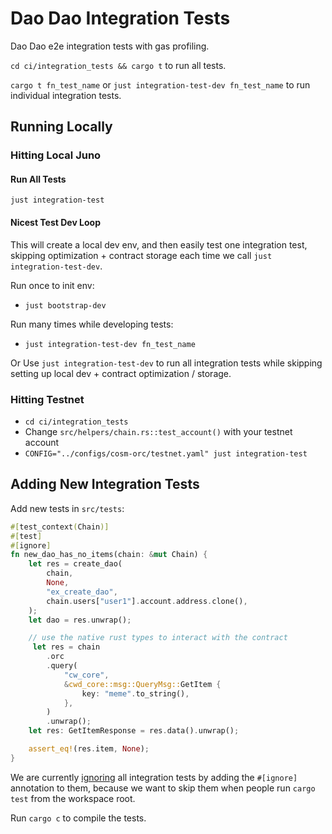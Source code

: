 # Dao Dao Integration Tests

Dao Dao e2e integration tests with gas profiling.

`cd ci/integration_tests && cargo t` to run all tests.

`cargo t fn_test_name` or `just integration-test-dev fn_test_name` to run individual integration tests.

## Running Locally

### Hitting Local Juno

#### Run All Tests
`just integration-test`

#### Nicest Test Dev Loop

This will create a local dev env, and then easily test one integration test, skipping optimization + contract storage each time we call `just integration-test-dev`.

Run once to init env:
* `just bootstrap-dev`

Run many times while developing tests:
* `just integration-test-dev fn_test_name`

Or Use `just integration-test-dev` to run all integration tests while skipping setting up local dev + contract optimization / storage.

### Hitting Testnet

* `cd ci/integration_tests`
* Change `src/helpers/chain.rs::test_account()` with your testnet account
* `CONFIG="../configs/cosm-orc/testnet.yaml" just integration-test`


## Adding New Integration Tests

Add new tests in `src/tests`:
```rust
#[test_context(Chain)]
#[test]
#[ignore]
fn new_dao_has_no_items(chain: &mut Chain) {
    let res = create_dao(
        chain,
        None,
        "ex_create_dao",
        chain.users["user1"].account.address.clone(),
    );
    let dao = res.unwrap();

    // use the native rust types to interact with the contract
     let res = chain
        .orc
        .query(
            "cw_core",
            &cwd_core::msg::QueryMsg::GetItem {
                key: "meme".to_string(),
            },
        )
        .unwrap();
    let res: GetItemResponse = res.data().unwrap();

    assert_eq!(res.item, None);
}
```

We are currently
[ignoring](https://doc.rust-lang.org/book/ch11-02-running-tests.html#ignoring-some-tests-unless-specifically-requested)
all integration tests by adding the `#[ignore]` annotation to them,
because we want to skip them when people run `cargo test` from the
workspace root.

Run `cargo c` to compile the tests.
